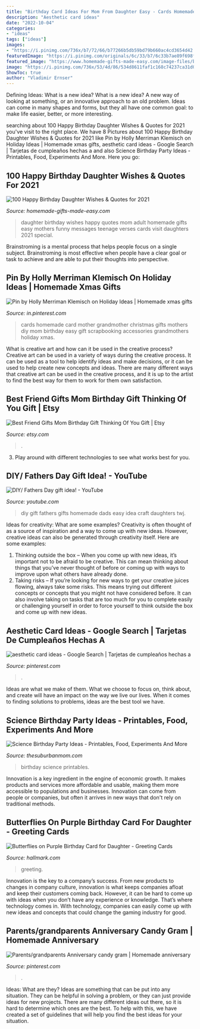 ```yaml
---
title: "Birthday Card Ideas For Mom From Daughter Easy - Cards Homemade Card Mother Grandmother Christmas Gifts Mothers Diy Mom Birthday Easy Gift Scrapbooking Accessories Grandmothers Holiday Xmas"
description: "Aesthetic card ideas"
date: "2022-10-04"
categories:
- "ideas"
tags: ["ideas"]
images:
- "https://i.pinimg.com/736x/b7/72/66/b77266b5db59bd79b660ac4cd3654d42.jpg"
featuredImage: "https://i.pinimg.com/originals/6c/33/b7/6c33b7ae89f698ff3eff2fc6b2ad13aa.jpg"
featured_image: "https://www.homemade-gifts-made-easy.com/image-files/birthday-wishes-for-daughter-mothers-treasure-600x900.jpg"
image: "https://i.pinimg.com/736x/53/4d/86/534d8611faf1c168c74237ca31d0af22--mothers-day-cards-homemade-cards.jpg"
ShowToc: true
author: "Vladimir Ernser"
---
```



Defining Ideas: What is a new idea?
What is a new idea? A new way of looking at something, or an innovative approach to an old problem. Ideas can come in many shapes and forms, but they all have one common goal: to make life easier, better, or more interesting.

	

		
searching about 100 Happy Birthday Daughter Wishes &amp; Quotes for 2021 you've visit to the right place. We have 8 Pictures about 100 Happy Birthday Daughter Wishes &amp; Quotes for 2021 like Pin by Holly Merriman Klemisch on Holiday Ideas | Homemade xmas gifts, aesthetic card ideas - Google Search | Tarjetas de cumpleaños hechas a and also Science Birthday Party Ideas - Printables, Food, Experiments And More. Here you go:
		
    
## 100 Happy Birthday Daughter Wishes &amp; Quotes For 2021

<img loading=lazy src="https://www.homemade-gifts-made-easy.com/image-files/birthday-wishes-for-daughter-mothers-treasure-600x900.jpg" onerror="this.onerror=null;this.src='https://tse2.mm.bing.net/th?id=OIP.M3r_FmbYJqIrdSrEJ1ZXfgHaLH&amp;pid=15.1';" alt="100 Happy Birthday Daughter Wishes &amp; Quotes for 2021">

_Source: homemade-gifts-made-easy.com_

>daughter birthday wishes happy quotes mom adult homemade gifts easy mothers funny messages teenage verses cards visit daughters 2021 special. 

	

Brainstroming is a mental process that helps people focus on a single subject. Brainstroming is most effective when people have a clear goal or task to achieve and are able to put their thoughts into perspective.

    
## Pin By Holly Merriman Klemisch On Holiday Ideas | Homemade Xmas Gifts

<img loading=lazy src="https://i.pinimg.com/736x/53/4d/86/534d8611faf1c168c74237ca31d0af22--mothers-day-cards-homemade-cards.jpg" onerror="this.onerror=null;this.src='https://tse1.mm.bing.net/th?id=OIP.HROPs91ZfaNZkiPAusfueAHaJ3&amp;pid=15.1';" alt="Pin by Holly Merriman Klemisch on Holiday Ideas | Homemade xmas gifts">

_Source: in.pinterest.com_

>cards homemade card mother grandmother christmas gifts mothers diy mom birthday easy gift scrapbooking accessories grandmothers holiday xmas. 

	

What is creative art and how can it be used in the creative process?
Creative art can be used in a variety of ways during the creative process. It can be used as a tool to help identify ideas and make decisions, or it can be used to help create new concepts and ideas. There are many different ways that creative art can be used in the creative process, and it is up to the artist to find the best way for them to work for them own satisfaction.

    
## Best Friend Gifts Mom Birthday Gift Thinking Of You Gift | Etsy

<img loading=lazy src="https://i.etsystatic.com/7792816/r/il/a194b0/2191786007/il_794xN.2191786007_gwep.jpg" onerror="this.onerror=null;this.src='https://tse4.mm.bing.net/th?id=OIP.KQD4cdDqFzX8fhzQjK5VGwHaJ4&amp;pid=15.1';" alt="Best Friend Gifts Mom Birthday Gift Thinking Of You Gift | Etsy">

_Source: etsy.com_

>. 

	

3. Play around with different technologies to see what works best for you. 

    
## DIY/ Fathers Day Gift Idea! - YouTube

<img loading=lazy src="http://i.ytimg.com/vi/twj-kZiLU6E/maxresdefault.jpg" onerror="this.onerror=null;this.src='https://tse4.mm.bing.net/th?id=OIP.4Q_db2fXv4ZWN9jnmXQEXQHaEK&amp;pid=15.1';" alt="DIY/ Fathers Day gift idea! - YouTube">

_Source: youtube.com_

>diy gift fathers gifts homemade dads easy idea craft daughters twj. 

	

Ideas for creativity: What are some examples?
Creativity is often thought of as a source of inspiration and a way to come up with new ideas. However, creative ideas can also be generated through creativity itself. Here are some examples: 
1. Thinking outside the box – When you come up with new ideas, it’s important not to be afraid to be creative. This can mean thinking about things that you’ve never thought of before or coming up with ways to improve upon what others have already done. 
2. Taking risks – If you’re looking for new ways to get your creative juices flowing, always take some risks. This means trying out different concepts or concepts that you might not have considered before. It can also involve taking on tasks that are too much for you to complete easily or challenging yourself in order to force yourself to think outside the box and come up with new ideas.

    
## Aesthetic Card Ideas - Google Search | Tarjetas De Cumpleaños Hechas A

<img loading=lazy src="https://i.pinimg.com/originals/6c/33/b7/6c33b7ae89f698ff3eff2fc6b2ad13aa.jpg" onerror="this.onerror=null;this.src='https://tse3.mm.bing.net/th?id=OIP.K1Q8teZIc7kU94cvaREzGwAAAA&amp;pid=15.1';" alt="aesthetic card ideas - Google Search | Tarjetas de cumpleaños hechas a">

_Source: pinterest.com_

>. 

	

Ideas are what we make of them. What we choose to focus on, think about, and create will have an impact on the way we live our lives. When it comes to finding solutions to problems, ideas are the best tool we have.

    
## Science Birthday Party Ideas - Printables, Food, Experiments And More

<img loading=lazy src="http://www.thesuburbanmom.com/wp-content/uploads/2017/04/Science-Birthday-Party-Ideas.jpg" onerror="this.onerror=null;this.src='https://tse2.mm.bing.net/th?id=OIP.Z2jAjSJAd0-EeuOQBRQIFAHaLK&amp;pid=15.1';" alt="Science Birthday Party Ideas - Printables, Food, Experiments And More">

_Source: thesuburbanmom.com_

>birthday science printables. 

	

Innovation is a key ingredient in the engine of economic growth. It makes products and services more affordable and usable, making them more accessible to populations and businesses. Innovation can come from people or companies, but often it arrives in new ways that don't rely on traditional methods.

    
## Butterflies On Purple Birthday Card For Daughter - Greeting Cards

<img loading=lazy src="https://www.hallmark.com/dw/image/v2/AALB_PRD/on/demandware.static/-/Sites-hallmark-master/default/dw7840b024/images/finished-goods/Butterflies-on-Purple-Birthday-Card-for-Daughter-root-389LGE2000_PV.1.LGE2000.jpg_Source_Image.jpg" onerror="this.onerror=null;this.src='https://tse2.mm.bing.net/th?id=OIP.ISW_xnIc5Gv9Ec9pwh3KCgHaKz&amp;pid=15.1';" alt="Butterflies on Purple Birthday Card for Daughter - Greeting Cards">

_Source: hallmark.com_

>greeting. 

	

Innovation is the key to a company’s success. From new products to changes in company culture, innovation is what keeps companies afloat and keep their customers coming back. However, it can be hard to come up with ideas when you don’t have any experience or knowledge. That’s where technology comes in. With technology, companies can easily come up with new ideas and concepts that could change the gaming industry for good.

    
## Parents/grandparents Anniversary Candy Gram | Homemade Anniversary

<img loading=lazy src="https://i.pinimg.com/736x/b7/72/66/b77266b5db59bd79b660ac4cd3654d42.jpg" onerror="this.onerror=null;this.src='https://tse3.mm.bing.net/th?id=OIP.Lmnk9_5rGTgMqmTggV3k2QHaKi&amp;pid=15.1';" alt="Parents/grandparents Anniversary candy gram | Homemade anniversary">

_Source: pinterest.com_

>. 

	

Ideas: What are they?
Ideas are something that can be put into any situation. They can be helpful in solving a problem, or they can just provide ideas for new projects. There are many different ideas out there, so it is hard to determine which ones are the best. To help with this, we have created a set of guidelines that will help you find the best ideas for your situation.

